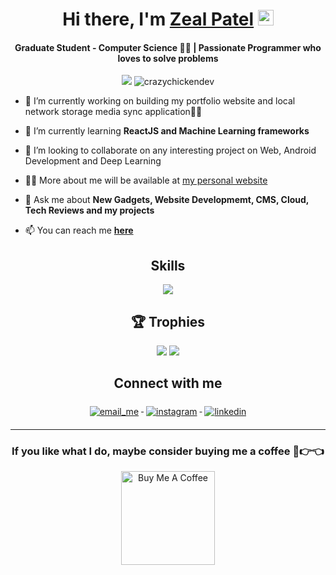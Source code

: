 
<div align="center">
   <h1>Hi there, I'm <a href="https://zealpatel.ga/">Zeal Patel</a> <img src="https://media.giphy.com/media/hvRJCLFzcasrR4ia7z/giphy.gif" width="25px"> </h1>
</div>
<h4 align="center"> Graduate Student - Computer Science 🧑‍💻 | Passionate Programmer who loves to solve problems </h4>
<p align="center"> <img src="https://komarev.com/ghpvc/?username=zealpatel1990&logoColor=white" /> 
 <img
src="https://img.shields.io/github/followers/zealpatel1990?style=social" alt="crazychickendev" />  

</a>
</p>


- 🔭 I’m currently working on building my portfolio website and local network storage media sync application🧑‍💻 

- 🌱 I’m currently learning **ReactJS and Machine Learning frameworks**

- 👯 I’m looking to collaborate on any interesting project on Web, Android Development and Deep Learning

- 👨‍💻 More about me will be available at
  [my personal website](https://zealpatel.ga)

- 💬 Ask me about **New Gadgets, Website Developmemt, CMS, Cloud,
  Tech Reviews and my projects**

- 📫 You can reach me **[here](mailto:zealpatel1990+github@gmail.com)**

<h2 align="center">Skills </h2></a>
<p align="center">
  <a href="https://skillicons.dev">
    <img src="https://skillicons.dev/icons?i=py,react,redux,opencv,html,git,postgres,docker,ts,js,vscode,raspberrypi,kubernetes,postman,selenium" />
  </a>
</p>
<h2 align="center">🏆 Trophies</h2></a>
<p align="center">
   <img src="https://github-profile-trophy.vercel.app/?username=zealpatel1990&column=4&margin-w=10&margin-h=10"/> 
   <img src="http://github-profile-summary-cards.vercel.app/api/cards/repos-per-language?username=zealpatel1990&theme=default">
</p>


<div align="center">
   <h2> Connect with me </h2>
</div>


<p align="center">
 
  <a href="mailto:zealpatel1990+github@gmail.com">
    <img src="svg/social/email_me.svg" alt="email_me" style="vertical-align:top; margin:6px 4px">
  </a>  

  <a href="https://instagram.com/___zeal____">
    <img src="svg/social/instagram.svg" alt="instagram" style="vertical-align:top; margin:6px 4px">
  </a>  

  <a href="https://www.linkedin.com/in/zeal-patel/">
    <img src="svg/social/linkedin.svg" alt="linkedin" style="vertical-align:top; margin:6px 4px">
  </a>  

<!--  <a href="https://www.snapchat.com/add/">
    <img src="svg/social/snapchat.svg" alt="snapchat" style="vertical-align:top; margin:6px 4px">
  </a>  
<a href="https://twitter.com/">
    <img src="svg/social/twitter.svg" alt="twitter" style="vertical-align:top; margin:6px 4px">
  </a>   
   <a href="https://www.youtube.com/channel/view_as=subscriber">
    <img src="svg/streaming/youtube.svg" alt="youtube" style="vertical-align:top; margin:6px 4px">
  </a>  -->

</p>
<hr>

<div align="center">

<h3>If you like what I do, maybe consider buying me a coffee 🥺👉👈</h3>

<a href="https://paypal.me/zealp" target="_blank"><img src="https://cdn.buymeacoffee.com/buttons/v2/default-yellow.png" alt="Buy Me A Coffee" width="150" ></a>
</div>
